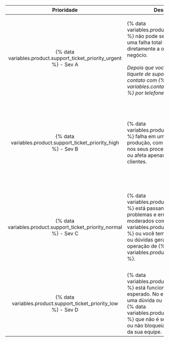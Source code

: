 |                              Prioridade                               | Descrição                                                                                                                                                                                                                                                                                         | Exemplos                                                                                                                      |
|:---------------------------------------------------------------------:| ------------------------------------------------------------------------------------------------------------------------------------------------------------------------------------------------------------------------------------------------------------------------------------------------- | ----------------------------------------------------------------------------------------------------------------------------- |
| {% data variables.product.support_ticket_priority_urgent %} - Sev A | {% data variables.product.product_name %} não pode ser acessado ou há uma falha total e esta afeta diretamente a operação do seu negócio.<br/><br/>_Depois que você arquivar um tíquete de suporte, entre em contato com {% data variables.contact.github_support %} por telefone._ | <ul><li>Erros ou falhas que afetam a funcionalidade central do Git ou do aplicativo web para todos os usuários</li><li>Degradação grave da rede ou desempenho para a maioria dos usuários</li><li>Armazenamento esgotado ou que se preenche rapidamente</li><li>Incidentes de segurança conhecidos ou uma violação do acesso</li></ul>                                                                                                     |
|  {% data variables.product.support_ticket_priority_high %} - Sev B  | {% data variables.product.product_name %} falha em um ambiente de produção, com impacto limitado nos seus processos de negócios ou afeta apenas determinados clientes.                                                                                                                            | <ul><li>Redução de desempenho que reduz a produtividade para muitos usuários</li><li>Problemas de redundância reduzidos provenientes de falhas ou degradação de serviço</li><li>Erros ou falhas que impactam a produção</li><li>Problemas de segurança de configuração de {% data variables.product.product_name %}</li></ul>                                                                                                     |
| {% data variables.product.support_ticket_priority_normal %} - Sev C | {% data variables.product.product_name %} está passando por problemas e erros limitados ou moderados com {% data variables.product.product_name %} ou você tem preocupações ou dúvidas gerais sobre a operação de {% data variables.product.product_name %}.                                    | <ul><li>Orientação sobre a utilização das APIs e recursos de {% data variables.product.prodname_dotcom %} ou questões sobre a integração de fluxos de trabalho de negócios</li><li>Problemas com ferramentas de usuário e métodos de coleta de dados</li><li>Atualizações</li><li>Relatórios de erros, perguntas gerais de segurança ou outras questões relacionadas a recursos</li> |
|  {% data variables.product.support_ticket_priority_low %} - Sev D   | {% data variables.product.product_name %} está funcionando como esperado. No entanto, você tem uma dúvida ou sugestão sobre {% data variables.product.product_name %} que não é sensível ao tempo, ou não bloqueia a produtividade da sua equipe.                                               | <ul><li>Solicitações de recursos e feedback de produtos</li><li>Dúvidas gerais sobre a configuração geral ou o uso de {% data variables.product.product_name %}</li><li>Notificar {% data variables.contact.github_support %} de qualquer alteração planejada</li></ul>                                                                                                     |
